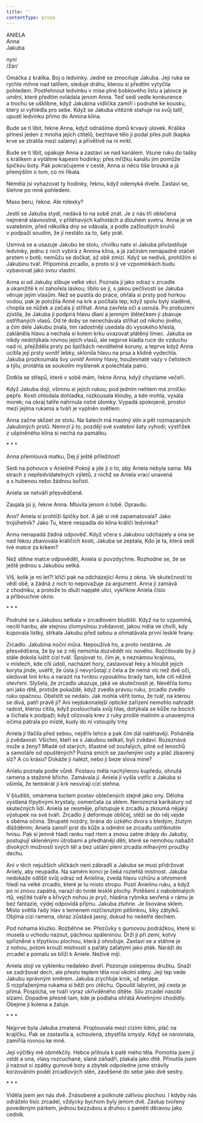 ```yaml
---
title: ''
contentType: prose
---
```


ANIELA  
Anna  
Jakuba

nyní  
/žár/

  

Omáčka z králíka. Boj o ledvinky. Jedné se zmocňuje Jakuba. Její ruka se rychle mihne nad talířem, sleduje dráhu, kterou si předtím vytyčila pohledem. Postřehnout ledvinku v míse plné bobkového listu a jalovce je umění, které předtím ovládala jenom Anna. Teď sedí vedle konkurence a trochu se ušklíbne, když Jakubina vidlička zamíří i podruhé ke kousku, který si vyhlédla pro sebe. Když se Jakuba vítězně stahuje na svůj talíř, upustí ledvinku přímo do Annina klína.

Bude se ti líbit, řekne Anna, když odnášíme domů krvavý úlovek. Králíka přinesl jeden z mnoha jejích ctitelů, bezhlavé tělo jí podal přes pult (kapka krve se ztratila mezi salámy) a přívětivě na ni mrkl.

Bude se ti líbit, opakuje Anna a zastaví se nad kanálem. Vsune ruku do tašky s králíkem a vytáhne kapesní hodinky; přes mřížku kanálu jim pomůže špičkou boty. Pak pokračujeme v cestě, Anna si něco tiše brouká a já přemýšlím o tom, co mi říkala.

Neměla jsi vyhazovat ty hodinky, řeknu, když odemyká dveře. Zastaví se, šlehne po mně pohledem.

Maso beru, řekne. Ale rolexky?

Jestli se Jakuba stydí, nedává to na sobě znát. Je z nás tří oblečená nejméně slavnostně, v přiléhavých kalhotách a dlouhém svetru. Anna je ve svatebním, před několika dny se vdávala, a podle zažloutlých kruhů v podpaží soudím, že jí nestálo za to, šaty prát.

Usmívá se a usazuje Jakubu ke stolu, chvilku nato si Jakuba přivlastňuje ledvinky, jednu z nich vybírá z Annina klína, a já začínám nenápadně otáčet prstem v botě; nemůžu se dočkat, až obě zmizí. Když se nedívá, prohlížím si Jakubinu tvář. Připomíná zrcadlo, a proto si ji ve vzpomínkách budu vybavovat jako svou vlastní.

Anna si od Jakuby slibuje velké věci. Poznala ji jako odraz v zrcadle a okamžitě k ní zahořela láskou; líbilo se jí, s jakou pečlivostí se Jakuba věnuje jejím vlasům. Než se pustila do práce, ohřála si prsty pod horkou vodou, pak je položila Anně na krk a počítala tep; když spolu byly sladěné, chopila se nůžek a začala ji stříhat. Anna zavřela oči a usnula. Po probuzení zjistila, že Jakuba jí podpírá hlavu dlaní a jemným štětečkem ji zbavuje ostříhaných vlasů. Od té doby se nenechávala stříhat od nikoho jiného, a čím déle Jakubu znala, tím radostněji usedala do vysokého křesla, zakláněla hlavu a nechala si kolem krku uvazovat plátěný límec. Jakuba se nikdy nedotýkala rovnou jejích vlasů, ale nejprve kladla ruce do vzduchu nad ní, přejížděla prsty po špičkách neviditelné koruny, a teprve když Anna ucítila její prsty uvnitř lebky, sklonila hlavu na prsa a klidně vydechla. Jakuba prozkoumala švy uvnitř Anniny hlavy, houževnaté vazy v čelistech a týlu, protáhla se soukolím myšlenek a polechtala patro.

Dotkla se střepů, které v sobě mám, řekne Anna, když chystáme večeři.

Když Jakuba dojí, všimnu si jejích rukou; pod jedním nehtem má zrníčko pepře. Kosti ohlodala dohladka, rozkousala klouby, a kde mohla, vysála morek; na okraj talíře nahrnula ostré úlomky. Vypadá spokojeně, prostor mezi jejíma rukama a tváří je vyplněn světlem.

Anna začne sklízet ze stolu. Na šatech má mastný stín a pět rozmazaných Jakubiných prstů. Nemrzí ji to, později své svatební šaty vyhodí; výstřižek z ušpiněného klína si nechá na památku.

\* \* \*

  

Anna přemlouvá matku, Dej jí ještě příležitost!

Sedí na pohovce v Anielině Pokoji a jde jí o to, aby Aniela nebyla sama. Má strach z nepředvídatelných výletů, z nichž se Aniela vrací unavená a s hubenou nebo žádnou kořistí.

Aniela se netváří přesvědčeně.

Zaujala jsi ji, řekne Anna. Mluvila jenom o tobě. Opravdu.

Ano? Aniela si prohlíží špičky bot. A jak si mě zapamatovala? Jako trojúhelník? Jako Tu, které nespadla do klína králičí ledvinka?

Annu nenapadá žádná odpověď. Když včera s Jakubou odcházely a ona se nad řekou zbavovala králičích kostí, Jakuba se zeptala, Kdo je ta, která sedí tvé matce za krkem?

Než stihne matce odpovědět, Aniela si povzdychne. Rozhodne se, že se ještě jednou s Jakubou setká.

Víš, kolik je mi let?! křičí pak na odcházející Annu z okna. Ve skutečnosti to vědí obě, a žádná z nich to nepovažuje za argument. Anna jí zamává z chodníku, a protože to dluží napjaté ulici, vykřikne Aniela číslo a přibouchne okno.

\* \* \*

  

Podruhé se s Jakubou setkala v zrcadlovém bludišti. Když na to vzpomíná, necítí hanbu, ale stejnou zlomyslnou zvědavost, jakou měla ve chvíli, kdy kupovala lístky, strkala Jakubu před sebou a ohmatávala první lesklé hrany.

Zrcadlo. Jakubina noční můra. Nepoužívá ho, a proto nestárne. Je přesvědčena, že by se z něj nemohla dozvědět nic nového. Rozčilovalo by ji stále dokola luštit cizí tvář. Spojovat to, čím je, s neznámou krajinou, v místech, kde cítí údolí, nacházet hory, zastavovat řeky a hloubit jejich koryta jinde, uvěřit, že ústa jí nevyrůstají z čela a že nemá víc než dvě oči, sledovat linii krku a narazit na tvrdou vypouklinu brady tam, kde cítí něžné otevření. Slyšela, že zrcadlo ukazuje, jaká ve skutečnosti je. Nevěřila tomu ani jako dítě, protože pokaždé, když zvedla pravou ruku, zrcadlo zvedlo ruku opačnou. Obelstít se nedalo. Jak mohla věřit tomu, že tvář, na kterou se dívá, patří právě jí? Ani nejdokonalejší optické zařízení nemohlo nahradit radost, kterou cítila, když poslouchala svůj hlas, dotýkala se kůže na bocích a čichala k podpaží; když olizovala krev z ruky prošlé maliním a unavenýma očima pátrala po místě, kudy do ní vstoupily trny.

Aniela ji tlačila před sebou, nejdřív lehce a pak čím dál naléhavěji. Poháněla ji zvědavost. Všichni, kteří se s Jakubou setkali, byli zvědaví. Rozeznává muže a ženy? Mladé od starých, šťastné od zoufalých, pilné od lenochů a samotáře od opuštěných? Pozná smích se zavřenými ústy a pláč zbavený slz? A co krásu? Dokáže ji nalézt, nebo ji beze slova mine?

Anielu poznala podle vůně. Postavu měla nachýlenou kupředu, ohnutá ramena a stažené břicho. Zamávala jí. Aniela jí vyšla vstříc a Jakuba si všimla, že tentokrát jí krk nesvírají cizí stehna.

V bludišti, omámena tuctem postav oblečených stejně jako ony. Děloha vystlaná třpytivými krystaly, osmerčata za sklem. Nerozezná karikatury od skutečných lidí. Aniela se nesměje, přistupuje k zrcad­lu a zkoumá nějaký výstupek na své tváři. Zrcadlo jí deformuje obličej, stěží se do něj vejde s oběma očima. Strupaté nozdry, brána do úzkého dvora s bledým, žlutým dlážděním; Aniela zanoří prst do kůže a odmění se zrcadlu ustříknutím hnisu. Pak si jemně hladí ranku nad rtem a znovu zatne drápy do Jakuby, postupují skleněnými útrobami a předhánějí děti, které se nemohou nabažit divokých možností svých těl a bez ustání plení zrcadla mlhavými proužky dechu.

Ani v těch nejužších uličkách není zábradlí a Jakuba se musí přidržovat Aniely, aby neupadla. Na samém konci je čeká rozlehlá místnost. Jakuba nedokáže odlišit svůj odraz od Anielina, zvedá hlavu vzhůru a ohromeně hledí na velké zrcadlo, které je tu místo stropu. Pustí Anielinu ruku, a když po ní znovu zapátrá, narazí do tvrdé lesklé plochy. Potěšení z nabobtnalých rtů, vejčité tváře a křivých nohou je pryč, hladina rybníka sevřená v rámu je bez fantazie, výdej odpovídá příjmu. Jakuba ztuhne. Je lisována sklem. Místo světla řady hlav s temenem rozčísnutým pěšinkou, šiky zátylků. Objímá cizí ramena, obraz zůstává jasný, dokud ho nešetře dechem.

Pod nohama kluzko. Rozběhne se. Přezůvky s gumovou podrážkou, které si musela u vchodu nazout, páchnou spáleninou. Drží ji při zemi, kotvy spřízněné s třpytivou plochou, která ji ohrožuje. Zastaví se a stáhne je z nohou, potom krouží místností s pařáty zaťatými jako pták. Naráží do zrcadel a pomalu se blíží k Aniele. Neživé míjí.

Aniela stojí ve výklenku nedaleko dveří. Pozoruje oslepenou družku. Snaží se zadržovat dech, ale přesto teplem těla rosí okolní stěny. Její tep vede Jakubu správným směrem. Jakuba zrychluje krok, už netápe. S rozpřaženýma rukama si běží pro útěchu. Opouští labyrint, její cesta je přímá. Pospíchá, ve tváři výraz ukřivděného dítěte. Sílu zrcadel násobí slzami. Dopadne přesně tam, kde je podlaha ohřátá Anielinými chodidly. Obejme jí kolena a žaluje.

\* \* \*

  

Nejprve byla Jakuba zmatená. Proplouvala mezi cizími lidmi, pláč na krajíčku. Pak se zastavila a, schoulená, zbystřila smysly. Když se narovnala, zamířila rovnou ke mně.

Její výčitky mě obměkčily. Hebce přilnula k patě mého těla. Pomohla jsem jí vstát a ona, vlasy rozcuchané, slané záňadří, plakala jako dítě. Přinutila jsem ji nazout si zpátky gumové boty a zbytek odpoledne jsme strávily korzováním podél zrcadlových stěn, zavěšené do sebe jako dvě sestry.

\* \* \*

  

Viděla jsem jen nás dvě. Znásobené a polknuté zářivou plochou. I kdyby nás odráželo tisíc zrcadel, vždycky bychom byly jenom dvě. Zástup tvořený povedeným párkem, jednou bezzubou a druhou s pamětí děravou jako cedník.
